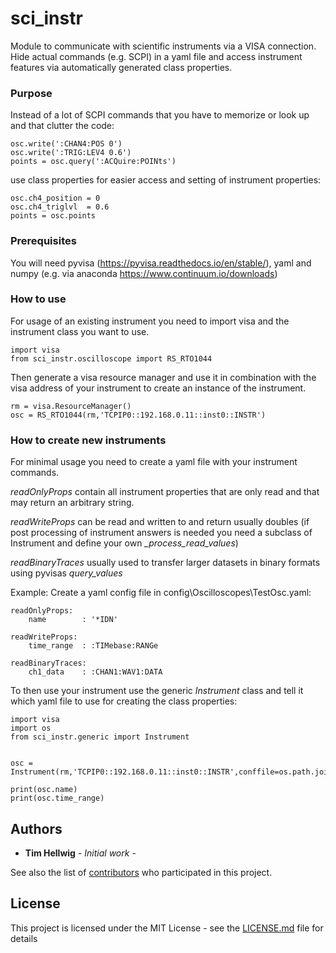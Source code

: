 # sci_instr

Module to communicate with scientific instruments via a VISA connection. Hide actual commands (e.g. SCPI) in a yaml file and access instrument features via automatically generated class properties.

### Purpose

Instead of a lot of SCPI commands that you have to memorize or look up and that clutter the code:
```
osc.write(':CHAN4:POS 0') 
osc.write(':TRIG:LEV4 0.6')
points = osc.query(':ACQuire:POINts')
```
use class properties for easier access and setting of instrument properties:

```
osc.ch4_position = 0
osc.ch4_triglvl  = 0.6
points = osc.points
```

### Prerequisites

You will need pyvisa (https://pyvisa.readthedocs.io/en/stable/), yaml and numpy (e.g. via anaconda https://www.continuum.io/downloads)


### How to use

For usage of an existing instrument you need to import visa and the instrument class you want to use.

```
import visa
from sci_instr.oscilloscope import RS_RTO1044
```
Then generate a visa resource manager and use it in combination with the visa address of your instrument to create an instance of the instrument.

```
rm = visa.ResourceManager()
osc = RS_RTO1044(rm,'TCPIP0::192.168.0.11::inst0::INSTR')
```

### How to create new instruments

For minimal usage you need to create a yaml file with your instrument commands.

*readOnlyProps* contain all instrument properties that are only read and that may return an arbitrary string.

*readWriteProps* can be read and written to and return usually doubles (if post processing of instrument answers is needed you need a subclass of Instrument and define your own *_process_read_values*)

*readBinaryTraces* usually used to transfer larger datasets in binary formats using pyvisas *query_values*

Example: Create a yaml config file in config\Oscilloscopes\TestOsc.yaml:

```
readOnlyProps:
    name        : '*IDN'

readWriteProps:
    time_range  : :TIMebase:RANGe

readBinaryTraces:
    ch1_data    : :CHAN1:WAV1:DATA
```

To then use your instrument use the generic *Instrument* class and tell it which yaml file to use for creating the class properties:


```
import visa
import os
from sci_instr.generic import Instrument


osc = Instrument(rm,'TCPIP0::192.168.0.11::inst0::INSTR',conffile=os.path.join('Oscilloscopes','TestOsc.yaml'))

print(osc.name)
print(osc.time_range)

```

## Authors

* **Tim Hellwig** - *Initial work* -

See also the list of [contributors](https://github.com/your/project/contributors) who participated in this project.

## License

This project is licensed under the MIT License - see the [LICENSE.md](LICENSE.md) file for details

